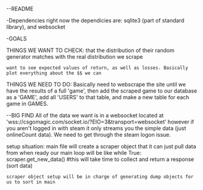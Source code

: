 --README

-Dependencies
right now the dependicies are: sqlite3 (part of standard library), and websocket

-GOALS

THINGS WE WANT TO CHECK:
	that the distribution of their random generator matches with the real distribution we scrape

	want to see expected values of return, as well as losses. Basically plot everything about the $$ we can

THINGS WE NEED TO DO:
	Basically need to webscrape the site until we have the results of a full 'game', then add the scraped game to our database as a 'GAME', add all 'USERS' to that table, and make a new table for each game in GAMES.


--BIG FIND
	All of the data we want is in a websocket located at 'wss://csgomagic.com/socket.io/?EIO=3&transport=websocket' however if you aren't logged in with steam it only streams you the simple data (just onlineCount data). We need to get through the steam logon issue.


setup situation:
	main file will create a scraper object that it can just pull data from when ready our main loop will be like
	while True:
		scraper.get_new_data() #this will take time to collect and return a response
		(sort data)


	scraper object setup will be in charge of generating dump objects for us to sort in main
	